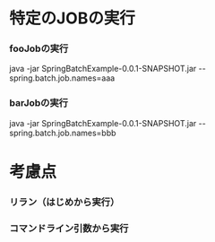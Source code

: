 # 特定のJOBの実行

### fooJobの実行
java -jar SpringBatchExample-0.0.1-SNAPSHOT.jar --spring.batch.job.names=aaa

### barJobの実行
java -jar SpringBatchExample-0.0.1-SNAPSHOT.jar --spring.batch.job.names=bbb

# 考慮点
### リラン（はじめから実行）

### コマンドライン引数から実行
